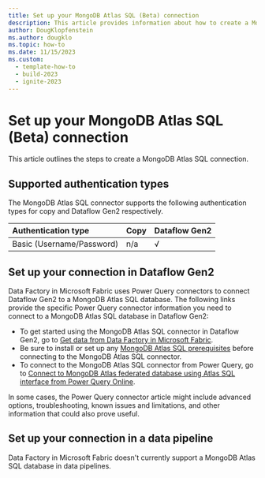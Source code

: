 ```yaml
---
title: Set up your MongoDB Atlas SQL (Beta) connection
description: This article provides information about how to create a MongoDB Atlas SQL connection in Microsoft Fabric.
author: DougKlopfenstein
ms.author: dougklo
ms.topic: how-to
ms.date: 11/15/2023
ms.custom:
  - template-how-to
  - build-2023
  - ignite-2023
---
```


# Set up your MongoDB Atlas SQL (Beta) connection

This article outlines the steps to create a MongoDB Atlas SQL connection.


## Supported authentication types

The MongoDB Atlas SQL connector supports the following authentication types for copy and Dataflow Gen2 respectively.  

|Authentication type |Copy |Dataflow Gen2 |
|:---|:---|:---|
|Basic (Username/Password)| n/a | √ |

## Set up your connection in Dataflow Gen2

Data Factory in Microsoft Fabric uses Power Query connectors to connect Dataflow Gen2 to a MongoDB Atlas SQL database. The following links provide the specific Power Query connector information you need to connect to a MongoDB Atlas SQL database in Dataflow Gen2:

- To get started using the MongoDB Atlas SQL connector in Dataflow Gen2, go to [Get data from Data Factory in Microsoft Fabric](/power-query/where-to-get-data#get-data-from-data-factory-in-microsoft-fabric-preview).
- Be sure to install or set up any [MongoDB Atlas SQL prerequisites](/power-query/connectors/mongodb-atlas-sql-interface#prerequisites) before connecting to the MongoDB Atlas SQL connector.
- To connect to the MongoDB Atlas SQL connector from Power Query, go to [Connect to MongoDB Atlas federated database using Atlas SQL interface from Power Query Online](/power-query/connectors/mongodb-atlas-sql-interface#connect-to-mongodb-atlas-federated-database-using-atlas-sql-interface-from-power-query-online).

In some cases, the Power Query connector article might include advanced options, troubleshooting, known issues and limitations, and other information that could also prove useful.

## Set up your connection in a data pipeline

Data Factory in Microsoft Fabric doesn't currently support a MongoDB Atlas SQL database in data pipelines.
